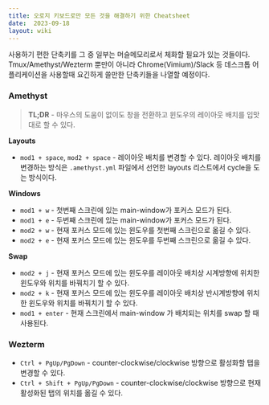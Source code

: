 ```yaml
---
title: 오로지 키보드로만 모든 것을 해결하기 위한 Cheatsheet
date:  2023-09-18
layout: wiki
---
```


사용하기 편한 단축키를 그 중 일부는 머슬메모리로서 체화할 필요가 있는 것들이다.
Tmux/Amethyst/Wezterm 뿐만이 아니라 Chrome(Vimium)/Slack 등 데스크톱 어플리케이션을 사용할때 요긴하게 쓸만한 단축키들을 나열할 예정이다.

### Amethyst

> **TL;DR** - 마우스의 도움이 없이도 창을 전환하고 윈도우의 레이아웃 배치를 입맛대로 할 수 있다.

**Layouts**

* `mod1 + space`, `mod2 + space` - 레이아웃 배치를 변경할 수 있다. 레이아웃 배치를 변경하는 방식은 `.amethyst.yml` 파일에서 선언한 layouts 리스트에서 cycle을 도는 방식이다.

**Windows**

* `mod1 + w` - 첫번째 스크린에 있는 main-window가 포커스 모드가 된다.
* `mod1 + e` - 두번째 스크린에 있는 main-window가 포커스 모드가 된다.
* `mod2 + w` - 현재 포커스 모드에 있는 윈도우를 첫번째 스크린으로 옮길 수 있다.
* `mod2 + e` - 현재 포커스 모드에 있는 윈도우를 두번째 스크린으로 옮길 수 있다.

**Swap**

* `mod2 + j` - 현재 포커스 모드에 있는 윈도우를 레이아웃 배치상 시계방향에 위치한 윈도우와 위치를 바꿔치기 할 수 있다.
* `mod2 + k` - 현재 포커스 모드에 있는 윈도우를 레이아웃 배치상 반시계방향에 위치한 윈도우와 위치를 바꿔치기 할 수 있다.
* `mod1 + enter` - 현재 스크린에서 main-window 가 배치되는 위치를 swap 할 때 사용된다.

### Wezterm

* `Ctrl + PgUp/PgDown` - counter-clockwise/clockwise 방향으로 활성화할 탭을 변경할 수 있다.
* `Ctrl + Shift + PgUp/PgDown` - counter-clockwise/clockwise 방향으로 현재 활성화된 탭의 위치를 옮길 수 있다.
